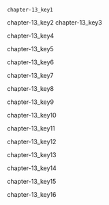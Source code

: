 ```ngMeta
chapter-13_key1
```

chapter-13_key2
chapter-13_key3


chapter-13_key4


chapter-13_key5


chapter-13_key6


chapter-13_key7


chapter-13_key8


chapter-13_key9


chapter-13_key10


chapter-13_key11


chapter-13_key12


chapter-13_key13


chapter-13_key14


chapter-13_key15


chapter-13_key16
